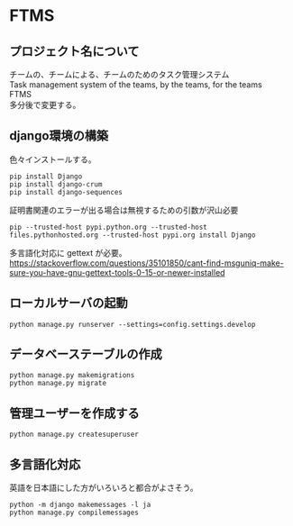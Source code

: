 # FTMS
## プロジェクト名について
チームの、チームによる、チームのためのタスク管理システム  
Task management system of the teams, by the teams, for the teams  
FTMS  
多分後で変更する。

## django環境の構築
色々インストールする。  
```
pip install Django
pip install django-crum
pip install django-sequences
```
証明書関連のエラーが出る場合は無視するための引数が沢山必要
```
pip --trusted-host pypi.python.org --trusted-host files.pythonhosted.org --trusted-host pypi.org install Django
```

多言語化対応に gettext が必要。  
https://stackoverflow.com/questions/35101850/cant-find-msguniq-make-sure-you-have-gnu-gettext-tools-0-15-or-newer-installed

## ローカルサーバの起動
```
python manage.py runserver --settings=config.settings.develop
```
## データベーステーブルの作成
```
python manage.py makemigrations
python manage.py migrate
```
## 管理ユーザーを作成する
```
python manage.py createsuperuser
```


## 多言語化対応
英語を日本語にした方がいろいろと都合がよさそう。
```
python -m django makemessages -l ja
python manage.py compilemessages
```
